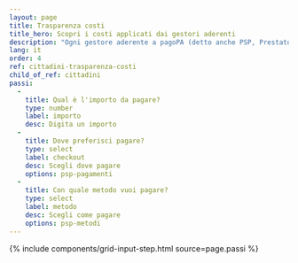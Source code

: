 ```yaml
---
layout: page
title: Trasparenza costi
title_hero: Scopri i costi applicati dai gestori aderenti
description: "Ogni gestore aderente a pagoPA (detto anche PSP, Prestatore di Servizio di Pagamento) ti permette di effettuare pagamenti su diversi canali e con metodi a te più comodi. Per una scelta più consapevole, consulta i costi applicati dai gestori: puoi filtrare per importo, canale e metodo di pagamento."
lang: it
order: 4
ref: cittadini-trasparenza-costi
child_of_ref: cittadini
passi:
  -
    title: Qual è l'importo da pagare?
    type: number
    label: importo
    desc: Digita un importo
  -
    title: Dove preferisci pagare?
    type: select
    label: checkout
    desc: Scegli dove pagare
    options: psp-pagamenti
  -
    title: Con quale metodo vuoi pagare?
    type: select
    label: metodo
    desc: Scegli come pagare
    options: psp-metodi
---
```


{% include components/grid-input-step.html source=page.passi %}
